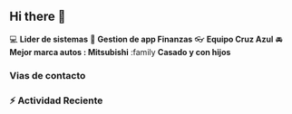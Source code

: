 ## Hi there 👋

:computer: **Lider de sistemas**
:pencil: **Gestion de app Finanzas**
:eyeglasses: **Equipo Cruz Azul**
:oncoming_automobile: **Mejor marca autos : Mitsubishi**
:family **Casado y con hijos**

### Vias de contacto

### :zap: Actividad Reciente
<!--RECENT_ACTIVITY:start-->
<!--RECENT_ACTIVITY:last_update-->
